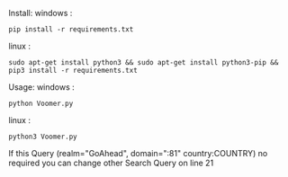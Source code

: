 Install:
windows :
	
    pip install -r requirements.txt
	
linux :
	
    sudo apt-get install python3 && sudo apt-get install python3-pip && pip3 install -r requirements.txt
Usage:
	windows :
	
	python Voomer.py
	
linux   :
	
	python3 Voomer.py

If this Query (realm="GoAhead", domain=":81" country:COUNTRY) no required you can change other Search Query on line 21
